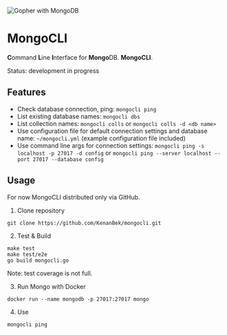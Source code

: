 ![Gopher with MongoDB](https://cdn.cp.adobe.io/content/2/dcx/8182b7fd-7661-4b81-8a2e-276c203ecfa3/rendition/preview.jpg/version/0/format/jpg/dimension/width/size/1200)

# MongoCLI

**C**ommand **L**ine **I**nterface for **Mongo**DB. **MongoCLI**.

Status: development in progress

## Features

- Check database connection, ping: `mongocli ping`
- List existing database names: `mongocli dbs`
- List collection names: `mongocli colls` or `mongocli colls -d <db name>`
- Use configuration file for default connection settings and database name: `~/mongocli.yml` (example configuration file included)
- Use command line args for connection settings: `mongocli ping -s localhost -p 27017 -d config` or `mongocli ping --server localhost --port 27017 --database config`

## Usage

For now MongoCLI distributed only via GitHub.

1. Clone repository

```
git clone https://github.com/KenanBek/mongocli.git
```

2. Test & Build

```
make test
make test/e2e
go build mongocli.go
```
Note: test coverage is not full.

3. Run Mongo with Docker

```
docker run --name mongodb -p 27017:27017 mongo
```

4. Use

```
mongocli ping
```
